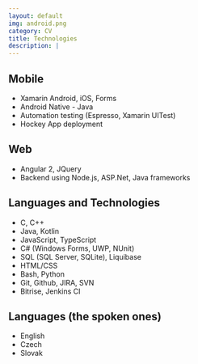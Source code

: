 ```yaml
---
layout: default
img: android.png
category: CV
title: Technologies
description: |
---
```

## Mobile

* Xamarin Android, iOS, Forms
* Android Native - Java
* Automation testing (Espresso, Xamarin UITest)
* Hockey App deployment

## Web

* Angular 2, JQuery
* Backend using Node.js, ASP.Net, Java frameworks

## Languages and Technologies

* C, C++
* Java, Kotlin
* JavaScript, TypeScript
* C# (Windows Forms, UWP, NUnit)
* SQL (SQL Server, SQLite), Liquibase
* HTML/CSS
* Bash, Python
* Git, Github, JIRA, SVN
* Bitrise, Jenkins CI

## Languages (the spoken ones)

* English
* Czech
* Slovak



